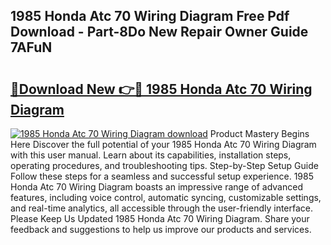 ## 1985 Honda Atc 70 Wiring Diagram Free Pdf Download - Part-8Do New Repair Owner Guide 7AFuN

# <h2><a href="http://dfpnc9p.blite.top/?on=1985+Honda+Atc+70+Wiring+Diagram">🔗Download New 👉🔴 1985 Honda Atc 70 Wiring Diagram</a></h2>

[![1985 Honda Atc 70 Wiring Diagram download](https://i.imgur.com/lujVjoI.png)](http://dfpnc9p.blite.top/?on=1985+Honda+Atc+70+Wiring+Diagram)
Product Mastery Begins Here Discover the full potential of your 1985 Honda Atc 70 Wiring Diagram with this user manual. Learn about its capabilities, installation steps, operating procedures, and troubleshooting tips. Step-by-Step Setup Guide Follow these steps for a seamless and successful setup experience. 1985 Honda Atc 70 Wiring Diagram boasts an impressive range of advanced features, including voice control, automatic syncing, customizable settings, and real-time analytics, all accessible through the user-friendly interface. Please Keep Us Updated 1985 Honda Atc 70 Wiring Diagram. Share your feedback and suggestions to help us improve our products and services.
